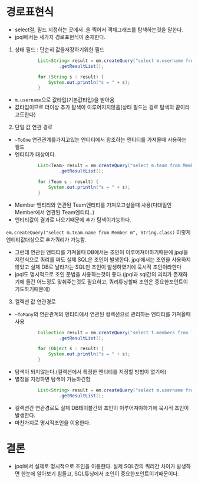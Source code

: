# 경로표현식

- select절, 필드 지정하는 곳에서 .을 찍어서 객체그래프를 탐색하는것을 말한다.
- jpql에서는 세가지 경로표현식이 존재한다.

1. 상태 필드 : 단순히 값을저장하기위한 필드

```java
            List<String> result = em.createQuery("select m.username from Member m", String.class)
                    .getResultList();

            for (String s : result) {
                System.out.println("s = " + s);
            }
```

- `m.username`으로 값타입(기본값타입)을 받아옴
- 값타입이므로 더이상 추가 탐색이 이루어지지않음(상태 필드는 경로 탐색의 끝이라고도한다)

2. 단일 값 연관 경로

- `~ToOne` 연관관계를가지고있는 엔티티에서 참조하는 엔티티를 가져올때 사용하는 필드
- 엔티티가 대상이다.

```java
            List<Team> result = em.createQuery("select m.team from Member m", Team.class)
                    .getResultList();

            for (Team s : result) {
                System.out.println("s = " + s);
            }
```

- Member 엔티티와 연관된 Team엔티티를 가져오고싶을때 사용(다대일인 Member에서 연관된 Team엔티티..)
- 엔티티값이 결과로 나오기때문에 추가 탐색이가능하다.

`em.createQuery("select m.team.name from Member m", String.class)` 이렇게 엔티티값대상으로 추가쿼리가 가능함.

- 그런데 연관된 엔티티를 가져올때 DB에서는 조인이 이루어져야하기때문에 jpql을 저런식으로 쿼리를 짜도 실제 SQL은 조인이 발생한다. jpql에서는 조인을 사용하지않았고 실제 DB로 날라가는 SQL만 조인이 발생하였기에 묵시적 조인이라한다
- jpql도 명시적으로 조인 문법을 사용하는것이 좋다.(jpql과 sql간의 괴리가 존재하기에 둘간 어느정도 맞춰주는것도 필요하고, 쿼리튜닝할때 조인은 중요한포인트이기도하기때문에)

3. 컬렉션 값 연관경로

- `~ToMany`의 연관관계의 엔티티에서 연관된 컬렉션으로 관리하는 엔티티를 가져올때 사용

```java
            Collection result = em.createQuery("select t.members from Team t", Collection.class)
                    .getResultList();

            for (Object s : result) {
                System.out.println("s = " + s);
            }
```

- 탐색이 되지않는다.(컬렉션에서 특정한 엔티티를 지정할 방법이 없기에)
- 별칭을 지정하면 탐색이 가능하긴함

```java
            List<String> result = em.createQuery("select m.username from Team t join t.members m", String.class)
                    .getResultList();
```

- 컬렉션간 연관경로도 실제 DB테이블간의 조인이 이루어져야하기에 묵시적 조인이 발생한다.
- 마찬가지로 명시적조인을 이용한다.

# 결론

- jpql에서 실제로 명시적으로 조인을 이용한다. 실제 SQL간의 쿼리간 차이가 발생하면 한눈에 알아보기 힘들고, SQL튜닝에서 조인이 중요한포인트이기때문이다.

